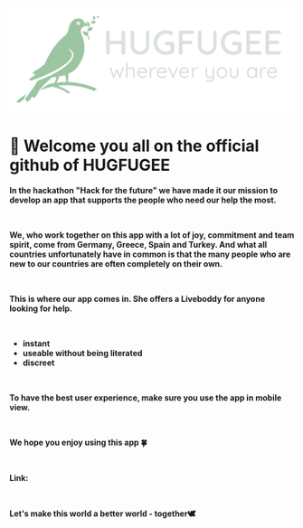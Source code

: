 <img src="./frontend/images/hugfugee_logo.png" alt="logo">

<h1>🌸 Welcome you all on the official github of <b>HUGFUGEE<b></h1>

<p>In the hackathon "Hack for the future" we have made it our mission to develop an app that supports the people who need our help the most.</p>
<br>
<p>We, who work together on this app with a lot of joy, commitment and team spirit, come from Germany, Greece, Spain and Turkey. And what all countries unfortunately have in common is that the many people who are new to our countries are often completely on their own.</p>
<br>
<p>This is where our app comes in. She offers a Liveboddy for anyone looking for help.</p>
<br>
<ul>
<li>instant</li>
<li>useable without being literated</li>
<li>discreet</li>
</ul>
<br>
<p>To have the best user experience, make sure you use the app in <b>mobile view<b>.</p>
<br>
<p>We hope you enjoy using this app 🍀</p>
<br>
<p>Link: <a href="https://peppy-biscochitos-d92857.netlify.app/home.html"></a></p>
<br>
<p>Let's make this world a better world - <b>together</b>🕊</p>
